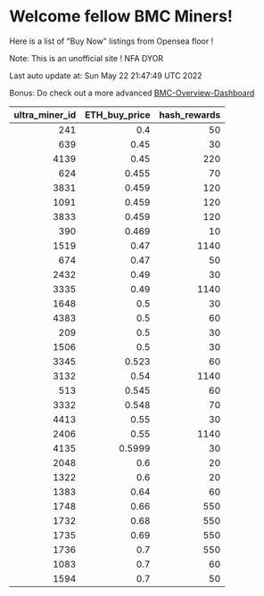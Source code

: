 # Welcome fellow BMC Miners!
Here is a list of "Buy Now" listings from Opensea floor !

Note: This is an unofficial site ! NFA DYOR

Last auto update at: Sun May 22 21:47:49 UTC 2022

Bonus: Do check out a more advanced [BMC-Overview-Dashboard](https://dune.com/defifunk/BMC-Overview-Dashboard)


|   ultra_miner_id |   ETH_buy_price |   hash_rewards |
|-----------------:|----------------:|---------------:|
|              241 |          0.4    |             50 |
|              639 |          0.45   |             30 |
|             4139 |          0.45   |            220 |
|              624 |          0.455  |             70 |
|             3831 |          0.459  |            120 |
|             1091 |          0.459  |            120 |
|             3833 |          0.459  |            120 |
|              390 |          0.469  |             10 |
|             1519 |          0.47   |           1140 |
|              674 |          0.47   |             50 |
|             2432 |          0.49   |             30 |
|             3335 |          0.49   |           1140 |
|             1648 |          0.5    |             30 |
|             4383 |          0.5    |             60 |
|              209 |          0.5    |             30 |
|             1506 |          0.5    |             30 |
|             3345 |          0.523  |             60 |
|             3132 |          0.54   |           1140 |
|              513 |          0.545  |             60 |
|             3332 |          0.548  |             70 |
|             4413 |          0.55   |             30 |
|             2406 |          0.55   |           1140 |
|             4135 |          0.5999 |             30 |
|             2048 |          0.6    |             20 |
|             1322 |          0.6    |             20 |
|             1383 |          0.64   |             60 |
|             1748 |          0.66   |            550 |
|             1732 |          0.68   |            550 |
|             1735 |          0.69   |            550 |
|             1736 |          0.7    |            550 |
|             1083 |          0.7    |             60 |
|             1594 |          0.7    |             50 |
